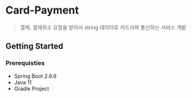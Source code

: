 # Card-Payment
> 결제, 결제취소 요청을 받아서 string 데이터로 카드사와 통신하는 서비스 개발

## Getting Started

### Prerequisties
- Spring Boot 2.6.6
- Java 11
- Gradle Project

